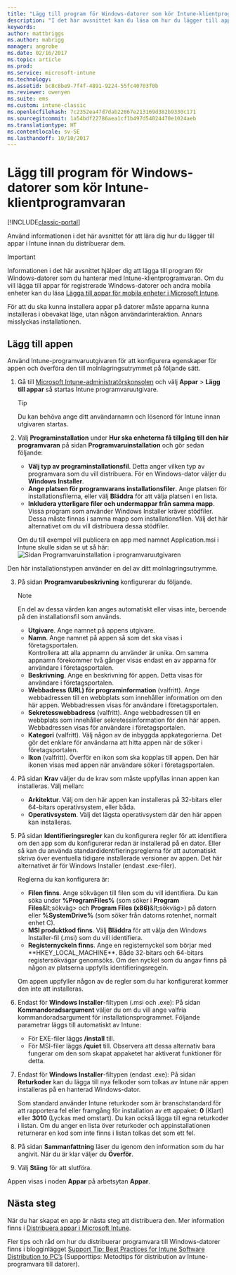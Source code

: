 ```yaml
---
title: "Lägg till program för Windows-datorer som kör Intune-klientprogramvaran"
description: "I det här avsnittet kan du läsa om hur du lägger till appar för Windows-datorer i Intune innan du distribuerar dem."
keywords: 
author: mattbriggs
ms.author: mabrigg
manager: angrobe
ms.date: 02/16/2017
ms.topic: article
ms.prod: 
ms.service: microsoft-intune
ms.technology: 
ms.assetid: bc8c8be9-7f4f-4891-9224-55fc40703f0b
ms.reviewer: owenyen
ms.suite: ems
ms.custom: intune-classic
ms.openlocfilehash: 7c2352ea47d7dab22867e213169d382b9330c171
ms.sourcegitcommit: 1a54bdf22786aea1cf1b497d54024470e1024aeb
ms.translationtype: HT
ms.contentlocale: sv-SE
ms.lasthandoff: 10/10/2017
---
```

# <a name="add-apps-for-windows-pcs-that-run-the-intune-software-client"></a>Lägg till program för Windows-datorer som kör Intune-klientprogramvaran

[!INCLUDE[classic-portal](../includes/classic-portal.md)]

Använd informationen i det här avsnittet för att lära dig hur du lägger till appar i Intune innan du distribuerar dem.

> [!IMPORTANT]
> Informationen i det här avsnittet hjälper dig att lägga till program för Windows-datorer som du hanterar med Intune-klientprogramvaran. Om du vill lägga till appar för registrerade Windows-datorer och andra mobila enheter kan du läsa [Lägga till appar för mobila enheter i Microsoft Intune](add-apps-for-mobile-devices-in-microsoft-intune.md).

För att du ska kunna installera appar på datorer måste apparna kunna installeras i obevakat läge, utan någon användarinteraktion. Annars misslyckas installationen.


## <a name="add-the-app"></a>Lägg till appen
Använd Intune-programvaruutgivaren för att konfigurera egenskaper för appen och överföra den till molnlagringsutrymmet på följande sätt.

1.  Gå till [Microsoft Intune-administratörskonsolen](https://manage.microsoft.com) och välj **Appar** &gt; **Lägg till appar** så startas Intune programvaruutgivare.

    > [!TIP]
    > Du kan behöva ange ditt användarnamn och lösenord för Intune innan utgivaren startas.

2.  Välj **Programinstallation** under **Hur ska enheterna få tillgång till den här programvaran** på sidan **Programvaruinstallation** och gör sedan följande:

    - **Välj typ av programinstallationsfil**. Detta anger vilken typ av programvara som du vill distribuera. För en Windows-dator väljer du **Windows Installer**.
    - **Ange platsen för programvarans installationsfiler**. Ange platsen för installationsfilerna, eller välj **Bläddra** för att välja platsen i en lista.
    - **Inkludera ytterligare filer och undermappar från samma mapp**. Vissa program som använder Windows Installer kräver stödfiler. Dessa måste finnas i samma mapp som installationsfilen. Välj det här alternativet om du vill distribuera dessa stödfiler.

    Om du till exempel vill publicera en app med namnet Application.msi i Intune skulle sidan se ut så här: ![Sidan Programvaruinstallation i programvaruutgivaren](./media/publisher-for-pc.png)

   Den här installationstypen använder en del av ditt molnlagringsutrymme.

3.  På sidan **Programvarubeskrivning** konfigurerar du följande.

    > [!NOTE]
    > En del av dessa värden kan anges automatiskt eller visas inte, beroende på den installationsfil som används.

    - **Utgivare**. Ange namnet på appens utgivare.
    - **Namn**. Ange namnet på appen så som det ska visas i företagsportalen.<br />Kontrollera att alla appnamn du använder är unika. Om samma appnamn förekommer två gånger visas endast en av apparna för användare i företagsportalen.
    - **Beskrivning**. Ange en beskrivning för appen. Detta visas för användare i företagsportalen.
    - **Webbadress (URL) för programinformation** (valfritt). Ange webbadressen till en webbplats som innehåller information om den här appen. Webbadressen visas för användare i företagsportalen.
    - **Sekretesswebbadress** (valfritt). Ange webbadressen till en webbplats som innehåller sekretessinformation för den här appen. Webbadressen visas för användare i företagsportalen.
    - **Kategori** (valfritt). Välj någon av de inbyggda appkategorierna. Det gör det enklare för användarna att hitta appen när de söker i företagsportalen.
    - **Ikon** (valfritt). Överför en ikon som ska kopplas till appen. Den här ikonen visas med appen när användare söker i företagsportalen.

4.  På sidan **Krav** väljer du de krav som måste uppfyllas innan appen kan installeras. Välj mellan:

    - **Arkitektur**. Välj om den här appen kan installeras på 32-bitars eller 64-bitars operativsystem, eller båda.
    - **Operativsystem**. Välj det lägsta operativsystem där den här appen kan installeras.

5.  På sidan **Identifieringsregler** kan du konfigurera regler för att identifiera om den app som du konfigurerar redan är installerad på en dator. Eller så kan du använda standardidentifieringsreglerna för att automatiskt skriva över eventuella tidigare installerade versioner av appen. Det här alternativet är för Windows Installer (endast .exe-filer).

    Reglerna du kan konfigurera är:
    - **Filen finns**. Ange sökvägen till filen som du vill identifiera. Du kan söka under **%ProgramFiles%** (som söker i **Program Files**\&lt;sökväg&gt; och **Program Files (x86)**\&lt;sökväg&gt;) på datorn eller **%SystemDrive%** (som söker från datorns rotenhet, normalt enhet C).
    - **MSI produktkod finns**. Välj **Bläddra** för att välja den Windows Installer-fil (.msi) som du vill identifiera.
    - **Registernyckeln finns**. Ange en registernyckel som börjar med **HKEY_LOCAL_MACHINE\**. Både 32-bitars och 64-bitars registersökvägar genomsöks. Om den nyckel som du angav finns på någon av platserna uppfylls identifieringsregeln.

    Om appen uppfyller någon av de regler som du har konfigurerat kommer den inte att installeras.

6.  Endast för **Windows Installer**-filtypen (.msi och .exe): På sidan **Kommandoradsargument** väljer du om du vill ange valfria kommandoradsargument för installationsprogrammet.
    Följande parametrar läggs till automatiskt av Intune:
    - För EXE-filer läggs **/install** till.
    - För MSI-filer läggs **/quiet** till.
    Observera att dessa alternativ bara fungerar om den som skapat appaketet har aktiverat funktioner för detta.

7.  Endast för **Windows Installer**-filtypen (endast .exe): På sidan **Returkoder** kan du lägga till nya felkoder som tolkas av Intune när appen installeras på en hanterad Windows-dator.

    Som standard använder Intune returkoder som är branschstandard för att rapportera fel eller framgång för installation av ett appaket: **0** (Klart) eller **3010** (Lyckas med omstart). Du kan också lägga till egna returkoder i listan. Om du anger en lista över returkoder och appinstallationen returnerar en kod som inte finns i listan tolkas det som ett fel.

8.  På sidan **Sammanfattning** läser du igenom den information som du har angivit. När du är klar väljer du **Överför**.

9. Välj **Stäng** för att slutföra.

Appen visas i noden **Appar** på arbetsytan **Appar**.

## <a name="next-steps"></a>Nästa steg

När du har skapat en app är nästa steg att distribuera den. Mer information finns i [Distribuera appar i Microsoft Intune](deploy-apps.md).

Fler tips och råd om hur du distribuerar programvara till Windows-datorer finns i blogginlägget [Support Tip: Best Practices for Intune Software Distribution to PC’s](https://blogs.technet.microsoft.com/intunesupport/2016/06/13/support-tip-best-practices-for-intune-software-distribution-to-pcs/) (Supporttips: Metodtips för distribution av Intune-programvara till datorer).
